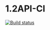# 1.2API-CI

[![Build status](https://ci.appveyor.com/api/projects/status/l0386lwtv79qkny2?svg=true)](https://ci.appveyor.com/project/ViNa666/1-2api-ci)
